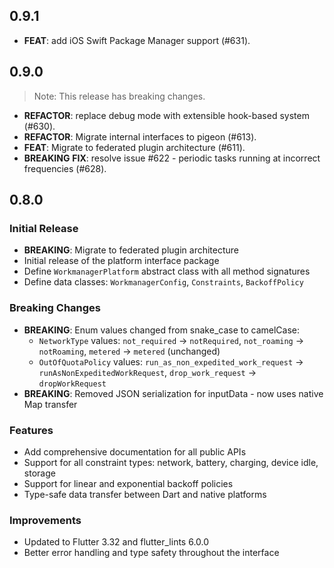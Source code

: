 ## 0.9.1

 - **FEAT**: add iOS Swift Package Manager support (#631).

## 0.9.0

> Note: This release has breaking changes.

 - **REFACTOR**: replace debug mode with extensible hook-based system (#630).
 - **REFACTOR**: Migrate internal interfaces to pigeon (#613).
 - **FEAT**: Migrate to federated plugin architecture (#611).
 - **BREAKING** **FIX**: resolve issue #622 - periodic tasks running at incorrect frequencies (#628).


## 0.8.0

### Initial Release
* **BREAKING**: Migrate to federated plugin architecture
* Initial release of the platform interface package
* Define `WorkmanagerPlatform` abstract class with all method signatures
* Define data classes: `WorkmanagerConfig`, `Constraints`, `BackoffPolicy`

### Breaking Changes
* **BREAKING**: Enum values changed from snake_case to camelCase:
  * `NetworkType` values: `not_required` → `notRequired`, `not_roaming` → `notRoaming`, `metered` → `metered` (unchanged)
  * `OutOfQuotaPolicy` values: `run_as_non_expedited_work_request` → `runAsNonExpeditedWorkRequest`, `drop_work_request` → `dropWorkRequest`
* **BREAKING**: Removed JSON serialization for inputData - now uses native Map transfer

### Features
* Add comprehensive documentation for all public APIs
* Support for all constraint types: network, battery, charging, device idle, storage
* Support for linear and exponential backoff policies
* Type-safe data transfer between Dart and native platforms

### Improvements
* Updated to Flutter 3.32 and flutter_lints 6.0.0
* Better error handling and type safety throughout the interface